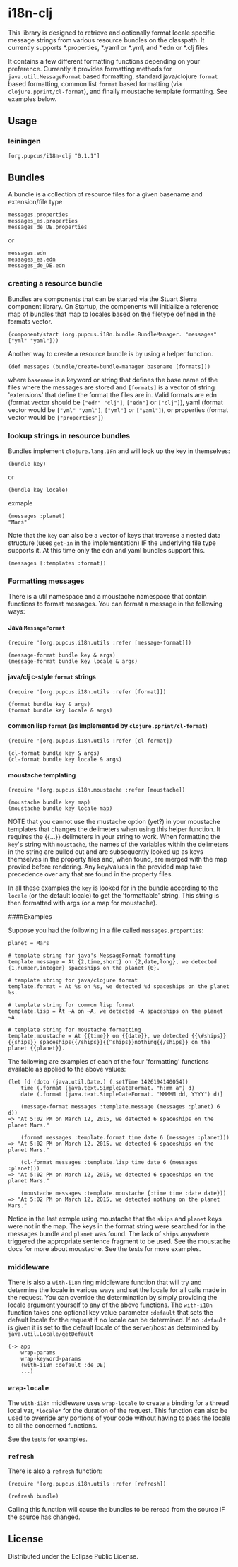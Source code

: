 # i18n-clj

This library is designed to retrieve and optionally format locale specific message strings from various resource bundles on the classpath. It currently supports \*.properties, \*.yaml or \*.yml, and \*.edn or \*.clj files

It contains a few different formatting functions depending on your preference. Currently it provides formatting methods for `java.util.MessageFormat` based formatting, standard java/clojure `format` based formatting, common list `format` based formatting (via `clojure.pprint/cl-format`), and finally moustache template formatting.  See examples below.

## Usage

### leiningen

    [org.pupcus/i18n-clj "0.1.1"]


## Bundles

A bundle is a collection of resource files for a given basename and extension/file type

    messages.properties
    messages_es.properties
    messages_de_DE.properties

or

    messages.edn
    messages_es.edn
    messages_de_DE.edn

### creating a resource bundle

Bundles are components that can be started via the Stuart Sierra component library.  On Startup, the components will initialize a reference map of bundles that map to locales based on the filetype defined in the formats vector.

    (component/start (org.pupcus.i18n.bundle.BundleManager. "messages" ["yml" "yaml"]))

Another way to create a resource bundle is by using a helper function.

    (def messages (bundle/create-bundle-manager basename [formats]))

where `basename` is a keyword or string that defines the base name of the files where the messages are stored and `[formats]` is a vector of string 'extensions' that define the format the files are in. Valid formats are edn (format vector should be `["edn" "clj"]`, `["edn"]` or `["clj"]`), yaml (format vector would be `["yml" "yaml"]`, `["yml"]` or `["yaml"]`), or properties (format vector would be `["properties"]`)

### lookup strings in resource bundles

Bundles implement `clojure.lang.IFn` and will look up the key in themselves:

    (bundle key)

or

    (bundle key locale)

exmaple


    (messages :planet)
    "Mars"

Note that the `key` can also be a vector of keys that traverse a nested data structure (uses `get-in` in the implementation) IF the underlying file type supports it. At this time only the edn and yaml bundles support this.

    (messages [:templates :format])

### Formatting messages

There is a util namespace and a moustache namespace that contain functions to format messages.  You can format a message in the following ways:

#### Java `MessageFormat`

    (require '[org.pupcus.i18n.utils :refer [message-format]])

    (message-format bundle key & args)
    (message-format bundle key locale & args)

#### java/clj c-style `format` strings

    (require '[org.pupcus.i18n.utils :refer [format]])

    (format bundle key & args)
    (format bundle key locale & args)

#### common lisp `format` (as implemented by `clojure.pprint/cl-format`)

    (require '[org.pupcus.i18n.utils :refer [cl-format])

    (cl-format bundle key & args)
    (cl-format bundle key locale & args)

#### moustache templating

    (require '[org.pupcus.i18n.moustache :refer [moustache])

    (moustache bundle key map)
    (moustache bundle key locale map)

NOTE that you cannot use the mustache option (yet?) in your moustache templates that changes the delimeters when using this helper function.  It requires the {{...}} delimeters in your string to work.  When formatting the `key`'s string with `moustache`, the names of the variables within the delimeters in the string are pulled out and are subsequently looked up as keys themselves in the property files and, when found, are merged with the map provied before rendering. Any key/values in the provided map take precedence over any that are found in the property files.

In all these examples the `key` is looked for in the bundle according to the `locale` (or the default locale) to get the 'formattable' string. This string is then formatted with args (or a map for moustache).

####Examples

Suppose you had the following in a file called `messages.properties`:

    planet = Mars

    # template string for java's MessageFormat formatting
    template.message = At {2,time,short} on {2,date,long}, we detected {1,number,integer} spaceships on the planet {0}.

    # template string for java/clojure format
    template.format = At %s on %s, we detected %d spaceships on the planet %s.

    # template string for common lisp format
    template.lisp = At ~A on ~A, we detected ~A spaceships on the planet ~A.

    # template string for moustache formatting
    template.moustache = At {{time}} on {{date}}, we detected {{\#ships}}{{ships}} spaceships{{/ships}}{{^ships}}nothing{{/ships}} on the planet {{planet}}.

The following are examples of each of the four 'formatting' functions available as applied to the above values:

    (let [d (doto (java.util.Date.) (.setTime 1426194140054))
        time (.format (java.text.SimpleDateFormat. "h:mm a") d)
        date (.format (java.text.SimpleDateFormat. "MMMMM dd, YYYY") d)]

        (message-format messages :template.message (messages :planet) 6 d))
    => "At 5:02 PM on March 12, 2015, we detected 6 spaceships on the planet Mars."

        (format messages :template.format time date 6 (messages :planet)))
    => "At 5:02 PM on March 12, 2015, we detected 6 spaceships on the planet Mars."

        (cl-format messages :template.lisp time date 6 (messages :planet)))
    => "At 5:02 PM on March 12, 2015, we detected 6 spaceships on the planet Mars."

        (moustache messages :template.moustache {:time time :date date}))
    => "At 5:02 PM on March 12, 2015, we detected nothing on the planet Mars."

Notice in the last exmple using moustache that the `ships` and `planet` keys were not in the map.  The keys in the format string were searched for in the messages bundle and `planet` was found.  The lack of `ships` anywhere triggered the appropriate sentence fragment to be used.  See the moustache docs for more about moustache.  See the tests for more examples.

### middleware

There is also a `with-i18n` ring middleware function that will try and determine the locale in various ways and set the locale for all calls made in the request.  You can override the determination by simply providing the locale argument yourself to any of the above functions.  The `with-i18n` function takes one optional key value parameter `:default` that sets the default locale for the request if no locale can be determined. If no `:default` is given it is set to the default locale of the server/host as determined by `java.util.Locale/getDefault`

    (-> app
        wrap-params
        wrap-keyword-params
        (with-i18n :default :de_DE)
        ...)


### `wrap-locale`

The `with-i18n` middleware uses `wrap-locale` to create a binding for a thread local var, `*locale*` for the duration of the request.  This function can also be used to override any portions of your code without having to pass the locale to all the concerned functions.

See the tests for examples.

### `refresh`

There is also a `refresh` function:

    (require '[org.pupcus.i18n.utils :refer [refresh])

    (refresh bundle)

Calling this function will cause the bundles to be reread from the source IF the source has changed.

## License

Distributed under the Eclipse Public License.
